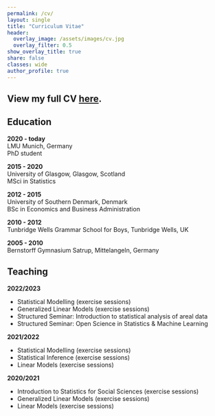 ```yaml
---
permalink: /cv/
layout: single
title: "Curriculum Vitae"
header:
  overlay_image: /assets/images/cv.jpg
  overlay_filter: 0.5
show_overlay_title: true
share: false
classes: wide
author_profile: true  
---
```


View my full CV <a href="/assets/pdf/CV_Martje_Rave.pdf" target="_blank">here</a>.
---------------


Education
---------------

__2020 - today__<br/>
LMU Munich, Germany<br/>
PhD student

__2015 - 2020__<br/>
University of Glasgow, Glasgow, Scotland<br/>
MSci in Statistics

__2012 - 2015__<br/>
University of Southern Denmark, Denmark<br/>
BSc in Economics and Business Administration

__2010 - 2012__<br/>
Tunbridge Wells Grammar School for Boys, Tunbridge Wells, UK

__2005 - 2010__<br/>
Bernstorff Gymnasium Satrup, Mittelangeln, Germany



Teaching
---------------
__2022/2023__
<ul>
<li>Statistical Modelling (exercise sessions)</li>
<li>Generalized Linear Models (exercise sessions)</li>
<li>Structured Seminar: Introduction to statistical analysis of areal data </li>
<li>Structured Seminar: Open Science in Statistics & Machine Learning</li>
</ul>

__2021/2022__
<ul>
<li>Statistical Modelling (exercise sessions)</li>
<li>Statistical Inference (exercise sessions)</li>
<li>Linear Models (exercise sessions)</li>
</ul>

__2020/2021__
<ul>
<li>Introduction to Statistics for Social Sciences (exercise sessions)</li>
<li>Generalized Linear Models (exercise sessions)</li>
<li>Linear Models (exercise sessions)</li>
</ul>











